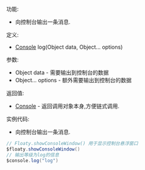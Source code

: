 功能:

+ 向控制台输出一条消息.

定义:

+ [Console](/API/Console/Console/README.md) log(Object data, Object... options)

参数:

+ Object data - 需要输出到控制台的数据
+ Object... options - 额外需要输出到控制台的数据

返回值:

+ [Console](/API/Console/Console/README.md) - 返回调用对象本身,方便链式调用.

实例代码:

+ 向控制台输出一条消息.

```groovy
// Floaty.showConsoleWindow() 用于显示控制台悬浮窗口
$floaty.showConsoleWindow()
// 输出等级为log的信息
$console.log("log")
```
